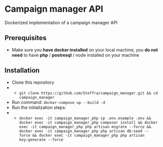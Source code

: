 # Campaign manager API

Dockerized implementation of a campaign manager API

## Prerequisites
- Make sure you **have docker installed** on your local machine, you **do not need** to have **php** / **postresql** / node installed on your machine

## Installation

- Clone this repository 
-  - `git clone https://github.com/Steffra/campaign_manager.git && cd campaign_manager`
- Run command: `docker-compose up --build -d`
- Run the initialization steps:
-  - `docker exec -it campaign_manager_php cp .env.example .env && docker exec -it campaign_manager_php composer install && docker exec -it campaign_manager_php php artisan migrate --force && docker exec -it campaign_manager_php php artisan db:seed --force && docker exec -it campaign_manager_php php artisan key:generate --force`
